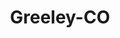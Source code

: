 ---
title: Greeley-CO
slug: greeley-co
f_state:
- cms/state/colorado.md
f_locations:
- cms/payday-loan/advance-america-1411.md
- cms/payday-loan/affordable-check-cashing-inc-3595.md
- cms/payday-loan/b-r-check-holders-5024.md
- cms/payday-loan/b-r-check-holders-5089.md
- cms/payday-loan/check-exchange-inc-11232.md
- cms/payday-loan/check-into-cash-11704.md
- cms/payday-loan/check-into-cash-11712.md
- cms/payday-loan/check-into-cash-of-colorado-13329.md
- cms/payday-loan/checkmate-14377.md
- cms/payday-loan/credicheck-15463.md
- cms/payday-loan/credicheck-15464.md
- cms/payday-loan/creditors-service-agency-15499.md
- cms/payday-loan/fastbucks-17904.md
- cms/payday-loan/first-america-cash-advance-18149.md
- cms/payday-loan/greeley-office-equipment-inc-19193.md
- cms/payday-loan/mgb-service-llc-20834.md
- cms/payday-loan/mister-money-20935.md
- cms/payday-loan/north-11th-ave-money-services-23066.md
- cms/payday-loan/o-k-check-cashing-co-23139.md
- cms/payday-loan/ok-check-cashing-co-23215.md
- cms/payday-loan/ok-check-cashing-company-23216.md
- cms/payday-loan/osborn/kaplan-llc-23353.md
- cms/payday-loan/professional-finance-co-24649.md
- cms/payday-loan/professional-finance-co-24650.md
- cms/payday-loan/quick-cash-24856.md
- cms/payday-loan/quick-cash-24857.md
- cms/payday-loan/rent-a-center-25849.md
- cms/payday-loan/rent-a-center-25850.md
- cms/payday-loan/th-e-check-exchange-27480.md
- cms/payday-loan/valued-services-llc-28500.md
- cms/payday-loan/word-systems-28833.md
updated-on: '2024-05-30T13:41:28.615Z'
created-on: '2024-05-30T13:41:28.615Z'
published-on: '2024-05-30T13:54:32.469Z'
f_city: Greeley
layout: '[city].html'
tags: city
---